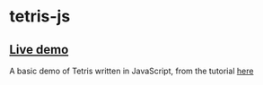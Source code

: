 # tetris-js

## [Live demo](https://sgoldens.github.io/tetris-js/tetris_demo.html)

A basic demo of Tetris written in JavaScript, from the tutorial [here](https://www.youtube.com/watch?v=H2aW5V46khA) 
